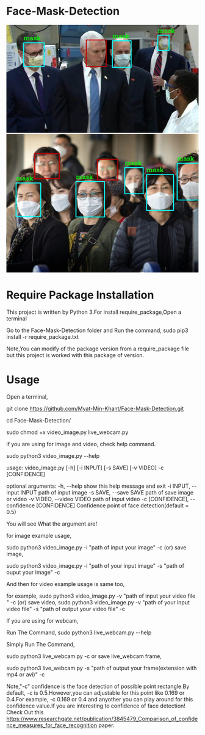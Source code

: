 # Face-Mask-Detection

<img src="test_img/test_3.jpg" width=600>
<img src="test_img/test_image_2.jpg" width=600>


# Require Package Installation 
This project is written by Python 3.For install require_package,Open a terminal 

Go to the Face-Mask-Detection folder and Run the command, sudo pip3 install -r require_package.txt 

Note,You can modify of the package version from a require_package file but this project is worked with this package of version.

# Usage 

Open a terminal,

git clone https://github.com/Myat-Min-Khant/Face-Mask-Detection.git

cd Face-Mask-Detection/

sudo chmod +x video_image.py live_webcam.py 

if you are using for image and video, check help command.

sudo python3 video_image.py --help

usage: video_image.py [-h] [-i INPUT] [-s SAVE] [-v VIDEO] -c [CONFIDENCE]

optional arguments:
  -h, --help            show this help message and exit
  -i INPUT, --input INPUT
                        path of input image
  -s SAVE, --save SAVE  path of save image or video
  -v VIDEO, --video VIDEO
                        path of input video
  -c [CONFIDENCE], --confidence [CONFIDENCE]
                        Confidence point of face detection(default = 0.5)
                      
You will see What the argument are!

for image example usage,
  
  sudo python3 video_image.py -i "path of input your image" -c 
            (or)
  save image,
  
  sudo python3 video_image.py -i "path of your input image" -s "path of ouput your image" -c 
 
And then for video example usage  is same too,

  for example, 
   sudo python3 video_image.py -v "path of  input your video file " -c
          (or)
   save video, 
   sudo python3 video_image.py -v "path of your input video file" -s "path of output your video file" -c 
   


If you are using for webcam, 

Run The Command, sudo python3 live_webcam.py --help 

Simply Run The Command, 
 
 sudo python3 live_webcam.py  -c
        or 
 save live_webcam frame,
 
 sudo python3 live_webcam.py -s "path of output  your frame(extension with mp4 or avi)" -c 
 
 
 Note,"-c" confidence is the face detection of possible point rectangle.By default, -c is 0.5.However,you can adjustable for this point like 0.169 or 0.4.For example, -c 0.169 or 0.4 and anyother you can play around for this confidence value.If you are interesting to confidence of face detection! Check Out  this https://www.researchgate.net/publication/3845479_Comparison_of_confidence_measures_for_face_recognition paper.


 
   
   
   

  

 




